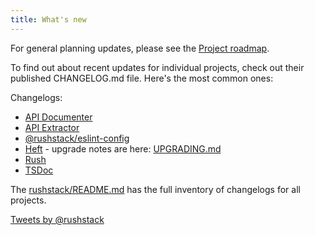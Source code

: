 ```yaml
---
title: What's new
---
```


For general planning updates, please see the [Project roadmap](./overview/roadmap.md).

To find out about recent updates for individual projects, check out their published CHANGELOG.md file.
Here's the most common ones:

Changelogs:

- [API Documenter](https://github.com/microsoft/rushstack/blob/master/apps/api-documenter/CHANGELOG.md)
- [API Extractor](https://github.com/microsoft/rushstack/blob/master/apps/api-extractor/CHANGELOG.md)
- [@rushstack/eslint-config](https://github.com/microsoft/rushstack/blob/master/eslint/eslint-config/CHANGELOG.md)
- [Heft](https://github.com/microsoft/rushstack/blob/master/apps/heft/CHANGELOG.md) - upgrade notes are here: [UPGRADING.md](https://github.com/microsoft/rushstack/blob/master/apps/heft/UPGRADING.md)
- [Rush](https://github.com/microsoft/rushstack/blob/master/apps/rush/CHANGELOG.md)
- [TSDoc](https://github.com/microsoft/tsdoc/blob/master/tsdoc/CHANGELOG.md)

The [rushstack/README.md](https://github.com/microsoft/rushstack#published-packages) has the full inventory
of changelogs for all projects.

<a class="twitter-timeline" data-width="500" data-dnt="true" data-link-color="#c95228" href="https://twitter.com/rushstack?ref_src=twsrc%5Etfw">Tweets by @rushstack</a> <script async src="https://platform.twitter.com/widgets.js" charset="utf-8"></script>
